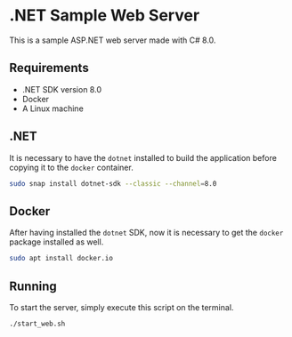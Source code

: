# .NET Sample Web Server
This is a sample ASP.NET web server made with C# 8.0.

## Requirements
- .NET SDK version 8.0
- Docker
- A Linux machine

## .NET
It is necessary to have the `dotnet` installed to build the application
before copying it to the `docker` container.
```bash
sudo snap install dotnet-sdk --classic --channel=8.0
```

## Docker
After having installed the `dotnet` SDK, now it is necessary to get the `docker`
package installed as well.
```bash
sudo apt install docker.io
```

## Running
To start the server, simply execute this script on the terminal.
```bash
./start_web.sh
```